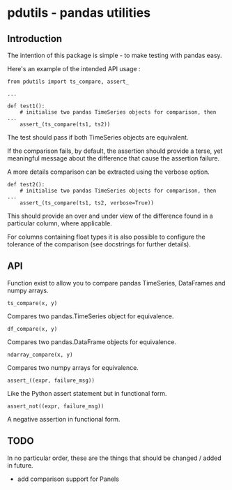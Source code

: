 pdutils - pandas utilities 
==========================

Introduction
------------

The intention of this package is simple - to make testing with pandas easy.

Here's an example of the intended API usage :

    from pdutils import ts_compare, assert_

    ...

    def test1():
        # initialise two pandas TimeSeries objects for comparison, then ...
        assert_(ts_compare(ts1, ts2))

The test should pass if both TimeSeries objects are equivalent.

If the comparison fails, by default, the assertion should provide a terse, yet meaningful message
about the difference that cause the assertion failure.

A more details comparison can be extracted using the verbose option.

    def test2():
        # initialise two pandas TimeSeries objects for comparison, then ...
        assert_(ts_compare(ts1, ts2, verbose=True))

This should provide an over and under view of the difference found in a particular column, where applicable.

For columns containing float types it is also possible to configure the tolerance of the
comparison (see docstrings for further details).

API
---

Function exist to allow you to compare pandas TimeSeries, DataFrames and numpy arrays.

    ts_compare(x, y)

Compares two pandas.TimeSeries object for equivalence.

    df_compare(x, y)

Compares two pandas.DataFrame objects for equivalence.

    ndarray_compare(x, y)

Compares two numpy arrays for equivalence.

    assert_((expr, failure_msg))

Like the Python assert statement but in functional form.

    assert_not((expr, failure_msg))

A negative assertion in functional form.

TODO
----
In no particular order, these are the things that should be changed / added in future.

* add comparison support for Panels
